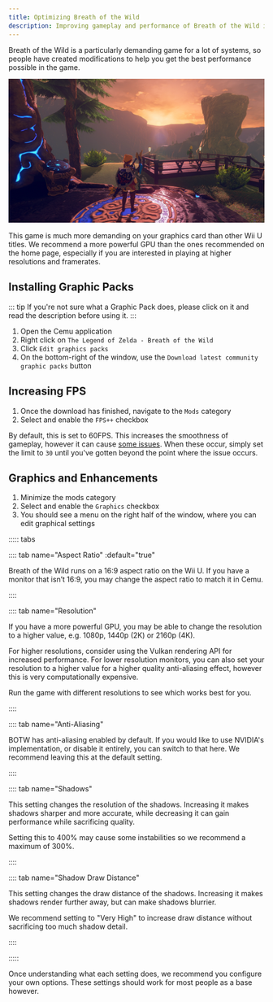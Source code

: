 ```yaml
---
title: Optimizing Breath of the Wild
description: Improving gameplay and performance of Breath of the Wild in the Cemu emulator.
---
```


Breath of the Wild is a particularly demanding game for a lot of systems, so people have created modifications to help you get the best performance possible in the game.

![A screenshot of Breath of the Wild](/assets/images/reshade.png)

This game is much more demanding on your graphics card than other Wii U titles. We recommend a more powerful GPU than the ones recommended on the home page, especially if you are interested in playing at higher resolutions and framerates.

<!--Like the previous guide, some of these instructions are GPU specific, so make sure you know what type of GPU you have before proceeding. You'll also need to make note of what rendering API you're using, either OpenGL or Vulkan.-->

<!--If you don't know what type of GPU you have, open the Settings app on Windows 10. Then navigate to `System` -> `Display` -> `Advanced display settings`.

Under your display name, it should say `Display #: Connected to [GPU]`. It should say either Intel, AMD or NVIDIA. That will tell you what brand of GPU you have.

![](/assets/images/get_gpu.png)-->

## Installing Graphic Packs

::: tip
If you're not sure what a Graphic Pack does, please click on it and read the description before using it.
:::

1. Open the Cemu application
1. Right click on `The Legend of Zelda - Breath of the Wild`
1. Click `Edit graphics packs`
1. On the bottom-right of the window, use the `Download latest community graphic packs` button

## Increasing FPS

1. Once the download has finished, navigate to the `Mods` category
1. Select and enable the `FPS++` checkbox

By default, this is set to 60FPS. This increases the smoothness of gameplay, however it can cause [some issues](https://wiki.cemu.info/wiki/The_Legend_of_Zelda:_Breath_of_the_Wild#Issues_arising_by_using_FPS.2B.2B_or_static_FPS.2B.2B). When these occur, simply set the limit to `30` until you've gotten beyond the point where the issue occurs.

## Graphics and Enhancements

1. Minimize the mods category
1. Select and enable the `Graphics` checkbox
1. You should see a menu on the right half of the window, where you can edit graphical settings

::::: tabs

:::: tab name="Aspect Ratio" :default="true"

Breath of the Wild runs on a 16:9 aspect ratio on the Wii U. If you have a monitor that isn’t 16:9, you may change the aspect ratio to match it in Cemu.

::::

:::: tab name="Resolution"

If you have a more powerful GPU, you may be able to change the resolution to a higher value, e.g. 1080p, 1440p (2K) or 2160p (4K).

For higher resolutions, consider using the Vulkan rendering API for increased performance. For lower resolution monitors, you can also set your resolution to a higher value for a higher quality anti-aliasing effect, however this is very computationally expensive.

Run the game with different resolutions to see which works best for you.

::::

:::: tab name="Anti-Aliasing"

BOTW has anti-aliasing enabled by default. If you would like to use NVIDIA's implementation, or disable it entirely, you can switch to that here. We recommend leaving this at the default setting.

::::

:::: tab name="Shadows"

This setting changes the resolution of the shadows. Increasing it makes shadows sharper and more accurate, while decreasing it can gain performance while sacrificing quality.

Setting this to 400% may cause some instabilities so we recommend a maximum of 300%.

::::

:::: tab name="Shadow Draw Distance"

This setting changes the draw distance of the shadows. Increasing it makes shadows render further away, but can make shadows blurrier.

We recommend setting to "Very High" to increase draw distance without sacrificing too much shadow detail.

::::

:::::

Once understanding what each setting does, we recommend you configure your own options. These settings should work for most people as a base however.
